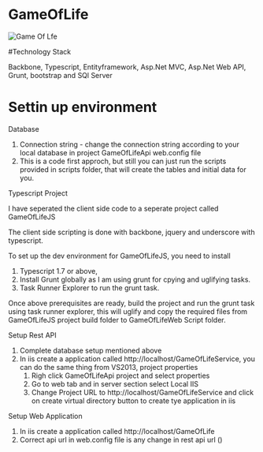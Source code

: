 # GameOfLife

![Game Of Lfe](https://cloud.githubusercontent.com/assets/1938644/15462463/9268b8fe-20e0-11e6-880d-170969e9d49d.png)

#Technology Stack

Backbone, Typescript, Entityframework, Asp.Net MVC, Asp.Net Web API, Grunt, bootstrap and SQl Server

# Settin up environment

Database

1. Connection string - change the connection string according to your local database in project GameOfLifeApi web.config file
    <add key="ConnectionString" value="Data Source=DELL\SQLEXPRESS;Initial Catalog=gameoflife;Integrated Security=False;Persist Security Info=False;User ID=sa;Password=Anil@123" />
2. This is a code first approch, but still you can just run the scripts provided in scripts folder, that will create the tables and initial data for you.

Typescript Project

I have seperated the client side code to a seperate project called GameOfLifeJS

The client side scripting is done with backbone, jquery and underscore with typescript. 

To set up the dev environment for GameOfLifeJS, you need to install 

1. Typescript 1.7  or above, 
2. Install Grunt globally as I am using grunt for cpying and uglifying tasks.
3. Task Runner Explorer to run the grunt task.

Once above prerequisites are ready, build the project and run the grunt task using task runner explorer, this will uglify and copy the required files from GameOfLifeJS project build folder to GameOfLifeWeb Script folder.

Setup Rest API

1. Complete database setup mentioned above
2. In iis create a application called http://localhost/GameOfLifeService, you can do the same thing from VS2013, project properties
    1. Righ click GameOfLifeApi project and select properties
    2. Go to web tab and in server section select Local IIS
    3. Change Project URL to http://localhost/GameOfLifeService and click on create virtual directory button to create tye application in iis

Setup Web Application

1. In iis create a application called http://localhost/GameOfLife
2. Correct api url in web.config file is any change in rest api url (<add key="apiurl" value="http://localhost/GameOfLifeService/api/"/>)

